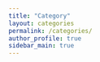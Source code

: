 ```yaml
---
title: "Category"
layout: categories
permalink: /categories/
author_profile: true
sidebar_main: true
---
```



